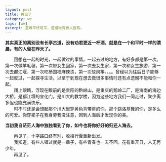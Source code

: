 ```yaml
---
layout: post
title: 再见了
category: we
tags: [we]
excerpt: 意难平终可平，遗憾常有世人皆有。
---
```


**其实真正的离别没有长亭古道，没有劝君更近一杯酒，就是在一个和平时一样的清晨，有的人留在昨天了。** 

&ensp;&ensp;&ensp;&ensp;回想在一起的时光，一起做过的事情，一起去过的地方，有好多都是第一次。第一次做羊毛毡，第一次带女生回家，第一次去女生家，第一次和女生旅游，第一次去都江堰，第一次吃杨国福麻辣烫，第一次放风筝。。。。曾经以为往后日子能够一起度过，一起探寻生活，以至于到现在想去做很多事情时还有点遗憾不能和你一起。  
&ensp;&ensp;&ensp;&ensp;闭上眼睛，浮现在眼前的是贵阳的黔岭山，是重庆的鹅岭二厂，是海南的海边大桥，是都江堰的宣化门，是川大的教学楼，因为这些地方我们一同走过，聚少离多但也能充满快乐。  
&ensp;&ensp;&ensp;&ensp;时不时还是会想起那个川大里穿黄色背带裤的你，那个跳洛基舞的你，是多么的可爱。你穿裙子在我身旁我没注意，回到人海后才发现你的美。

**当初我自茫茫人海中独独看到了你，如今也将你好好的归还人海去。** 

&ensp;&ensp;&ensp;&ensp;再见了，十字路口终有别，收拾行囊重新出发。  
&ensp;&ensp;&ensp;&ensp;我知道，有些人错过就是一辈子，有些青春也一去不回。花有重开日，人无再少年。  
&ensp;&ensp;&ensp;&ensp;再见了。




